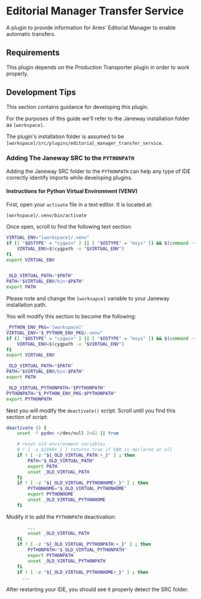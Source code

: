 # Editorial Manager Transfer Service
A plugin to provide information for Aries' Editorial Manager to enable automatic transfers.

## Requirements
This plugin depends on the Production Transporter plugin in order to work properly.

## Development Tips
This section contains guidance for developing this plugin. 

For the purposes of this guide we'll refer to the Janeway installation folder as `[workspace]`. 

The plugin's installation folder is assumed to be `[workspace]/src/plugins/editorial_manager_transfer_service`.

### Adding The Janeway SRC to the `PYTHONPATH`
Adding the Janeway SRC folder to the `PYTHONPATH` can help any type of IDE correctly identify imports while developing plugins.

#### Instructions for Python Virtual Environment (VENV)
First, open your `activate` file in a text editor. It is located at:
```text
[workspace]/.venv/bin/activate
```
Once open, scroll to find the following text section:
```bash
VIRTUAL_ENV="[workspace]/.venv"
if ([ "$OSTYPE" = "cygwin" ] || [ "$OSTYPE" = "msys" ]) && $(command -v cygpath &> /dev/null) ; then
    VIRTUAL_ENV=$(cygpath -u "$VIRTUAL_ENV")
fi
export VIRTUAL_ENV


_OLD_VIRTUAL_PATH="$PATH"
PATH="$VIRTUAL_ENV/bin:$PATH"
export PATH
```
Please note and change the `[worksapce]` variable to your Janeway installation path. 

You will modify this section to become the following:
```bash
_PYTHON_ENV_PKG='[workspace]'
VIRTUAL_ENV="$_PYTHON_ENV_PKG/.venv"
if ([ "$OSTYPE" = "cygwin" ] || [ "$OSTYPE" = "msys" ]) && $(command -v cygpath &> /dev/null) ; then
    VIRTUAL_ENV=$(cygpath -u "$VIRTUAL_ENV")
fi
export VIRTUAL_ENV

_OLD_VIRTUAL_PATH="$PATH"
PATH="$VIRTUAL_ENV/bin:$PATH"
export PATH

_OLD_VIRTUAL_PYTHONPATH="$PYTHONPATH"
PYTHONPATH="$_PYTHON_ENV_PKG:$PYTHONPATH"
export PYTHONPATH
```
Next you will modify the `deactivate()` script. Scroll until you find this section of script:
```bash
deactivate () {
    unset -f pydoc >/dev/null 2>&1 || true

    # reset old environment variables
    # ! [ -z ${VAR+_} ] returns true if VAR is declared at all
    if ! [ -z "${_OLD_VIRTUAL_PATH:+_}" ] ; then
        PATH="$_OLD_VIRTUAL_PATH"
        export PATH
        unset _OLD_VIRTUAL_PATH
    fi
    if ! [ -z "${_OLD_VIRTUAL_PYTHONHOME+_}" ] ; then
        PYTHONHOME="$_OLD_VIRTUAL_PYTHONHOME"
        export PYTHONHOME
        unset _OLD_VIRTUAL_PYTHONHOME
    fi
```
Modify it to add the `PYTHONPATH` deactivation:
```bash
        ...
        unset _OLD_VIRTUAL_PATH
    fi
    if ! [ -z "${_OLD_VIRTUAL_PYTHONPATH:+_}" ] ; then
        PYTHONPATH="$_OLD_VIRTUAL_PYTHONPATH"
        export PYTHONPATH
        unset _OLD_VIRTUAL_PYTHONPATH
    fi
    if ! [ -z "${_OLD_VIRTUAL_PYTHONHOME+_}" ] ; then
      ...
```
After restarting your IDE, you should see it properly detect the SRC folder.